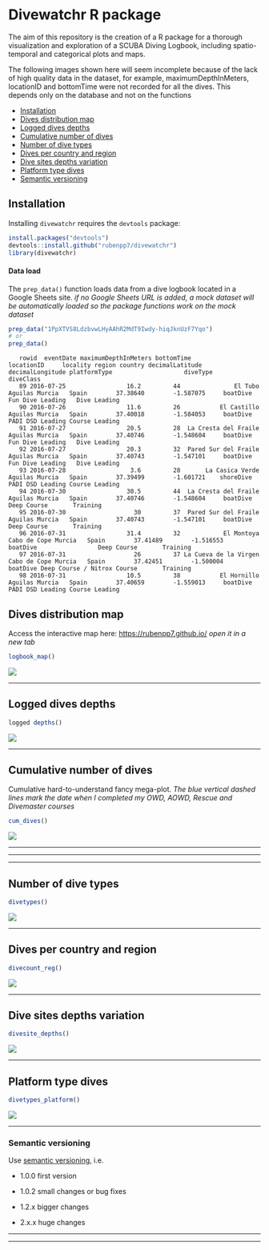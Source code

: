 # Divewatchr R package

The aim of this repository is the creation of a R package for a thorough visualization and exploration of a SCUBA Diving Logbook, including spatio-temporal and categorical plots and maps.


The following images shown here will seem incomplete because of the lack of high quality data in the dataset, for example, maximumDepthInMeters, locationID and bottomTime were not recorded for all the dives. This depends only on the database and not on the functions


- [Installation](#installation)
- [Dives distribution map](#dives-distribution-map)
- [Logged dives depths](#logged-dives-depths)
- [Cumulative number of dives](#cumulative-number-of-dives)
- [Number of dive types](#number-of-dive-types)
- [Dives per country and region](#dives-per-country-and-region)
- [Dive sites depths variation](#dive-sites-depths-variation)
- [Platform type dives](#platform-type-dives)
- [Semantic versioning](#semantic-versioning)


## Installation

Installing `divewatchr` requires the `devtools` package:

```r
install.packages("devtools")
devtools::install.github("rubenpp7/divewatchr")
library(divewatchr)
```
#### Data load 
The `prep_data()` function loads data from a dive logbook located in a Google Sheets site.
<i>if no Google Sheets URL is added, a mock dataset will be automatically loaded so the package functions work on the mock dataset</i>
```r
prep_data("1PpXTVS8LdzbvwLHyAAhR2MdT9Iwdy-hiqJknUzF7Yqo")
# or
prep_data()
```


```
   rowid  eventDate maximumDepthInMeters bottomTime            locationID     locality region country decimalLatitude decimalLongitude platformType                    diveType      diveClass
   89 2016-07-25                 16.2         44               El Tubo      Aguilas Murcia   Spain        37.38640        -1.587075     boatDive            Fun Dive Leading   Dive Leading
   90 2016-07-26                 11.6         26           El Castillo      Aguilas Murcia   Spain        37.40018        -1.584053     boatDive            PADI DSD Leading Course Leading
   91 2016-07-27                 20.5         28  La Cresta del Fraile      Aguilas Murcia   Spain        37.40746        -1.548604     boatDive            Fun Dive Leading   Dive Leading
   92 2016-07-27                 20.3         32  Pared Sur del Fraile      Aguilas Murcia   Spain        37.40743        -1.547101     boatDive            Fun Dive Leading   Dive Leading
   93 2016-07-28                  3.6         28       La Casica Verde      Aguilas Murcia   Spain        37.39499        -1.601721    shoreDive            PADI DSD Leading Course Leading
   94 2016-07-30                 30.5         44  La Cresta del Fraile      Aguilas Murcia   Spain        37.40746        -1.548604     boatDive                 Deep Course       Training
   95 2016-07-30                   30         37  Pared Sur del Fraile      Aguilas Murcia   Spain        37.40743        -1.547101     boatDive                 Deep Course       Training
   96 2016-07-31                 31.4         32            El Montoya Cabo de Cope Murcia   Spain        37.41489        -1.516553     boatDive                 Deep Course       Training
   97 2016-07-31                   26         37 La Cueva de la Virgen Cabo de Cope Murcia   Spain        37.42451        -1.500004     boatDive Deep Course / Nitrox Course       Training
   98 2016-07-31                 10.5         38           El Hornillo      Aguilas Murcia   Spain        37.40659        -1.559013     boatDive            PADI DSD Leading Course Leading

```




## Dives distribution map

Access the interactive map here:
<a href="https://rubenpp7.github.io/" target="_blank">https://rubenpp7.github.io/</a> <i> open it in a new tab </i>
```r
logbook_map()

```
![](images/logbook_map2.png)

***


## Logged dives depths


```r
logged depths()

```
![](images/logged_depths.png)  

***


## Cumulative number of dives
Cumulative hard-to-understand fancy mega-plot.
<i> The blue vertical dashed lines mark the date when I completed my OWD, AOWD, Rescue and Divemaster courses </i>

```r
cum_dives()

```
![](images/cum_dives.png)  

***
***  
***


## Number of dive types

```r
divetypes()

```
![](images/dive_types.png)

***


## Dives per country and region

```r
divecount_reg()

```
![](images/divecount_reg.png)

***


## Dive sites depths variation

```r
divesite_depths()

```
![](images/divesite_depths.png)

***


## Platform type dives

```r
divetypes_platform()

```
![](images/platform_types.png)

***


###  Semantic versioning
Use [semantic versioning](https://semver.org/), i.e. 

* 1.0.0 first version

* 1.0.2 small changes or bug fixes

* 1.2.x bigger changes

* 2.x.x huge changes

***  
***

<!-- ### Contact -->
<!-- * [Twitter](https://twitter.com/maikspaik) -->
<!-- * [Instagram](https://www.instagram.com/ruben.pperez/?hl=en) -->

